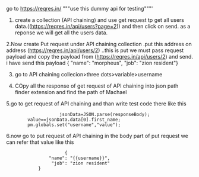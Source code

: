 go to https://reqres.in/   """use this dummy api for testing"""'

1. create a collection (API chaining) and use get request tp get all users data.((https://reqres.in/api/users?page=2)) and then click on send. as a reponse we will get all the   users data.

2.Now create Put request under API chaining collection .put this address on address (https://reqres.in/api/users/2) ..this is put we must pass request payload and copy the payload from (https://reqres.in/api/users/2) 
and send. i have send this payload {    "name": "morpheus",    "job": "zion resident"}


3. go to API chaining collecion>three dots>variable>username 

4. COpy all the response of get request of API chaining into json path finder extension and find the path of Machael

5.go to get request of API chaining  and than write test code there like this


                        jsonData=JSON.parse(responseBody);
			value==jsonData.data[0].first_name;
			pm.globals.set("username","value");

6.now go to put request of API chaining in the body part of put request we can refer that value like this
       
                  	      {
    				"name": "{{username}}",
   					 "job": "zion resident"
				}
